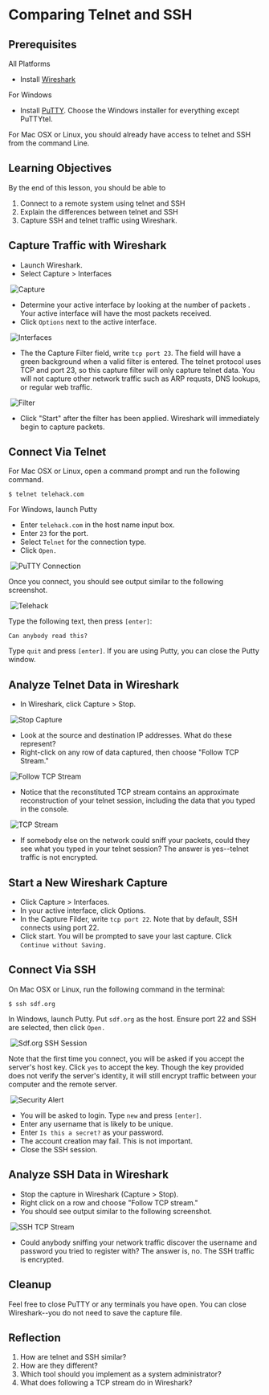 Comparing Telnet and SSH
==================================


Prerequisites
----------------------------------

All Platforms
  - Install [Wireshark](https://www.wireshark.org/download.html)

For Windows
  - Install [PuTTY](http://www.chiark.greenend.org.uk/~sgtatham/putty/download.html). Choose the Windows installer for everything except PuTTYtel.

For Mac OSX or Linux, you should already have access to telnet and SSH from the command Line.

Learning Objectives
--------------------------
By the end of this lesson, you should be able to
  1. Connect to a remote system using telnet and SSH
  2. Explain the differences between telnet and SSH
  3. Capture SSH and telnet traffic using Wireshark.

Capture Traffic with Wireshark
-------------------------------
  - Launch Wireshark.
  - Select Capture > Interfaces

&nbsp;![Capture](wireshark-capture-menu.png "capture menu")

  - Determine your active interface by looking at the number of packets . Your active interface will have the most packets received.
  - Click `Options` next to the active interface.

&nbsp;![Interfaces](wireshark-capture-interfaces.png "interfaces")

  - The the Capture Filter field, write `tcp port 23`. The field will have a green background when a valid filter is entered. The telnet protocol uses TCP and port 23, so this capture filter will only capture telnet data. You will not capture other network traffic such as ARP requsts, DNS lookups, or regular web traffic.

&nbsp;![Filter](wireshark-capture-filter.png "filter")

  - Click "Start" after the filter has been applied. Wireshark will immediately begin to capture packets.
  
Connect Via Telnet
--------------------------

For Mac OSX or Linux, open a command prompt and run the following command.

```
$ telnet telehack.com
```

For Windows, launch Putty
  - Enter `telehack.com` in the host name input box.
  - Enter `23` for the port.
  - Select `Telnet` for the connection type.
  - Click `Open.`

&nbsp;![PuTTY Connection](putty-connect.png "putty-connect")

Once you connect, you should see output similar to the following screenshot.

&nbsp;![Telehack](telehack-main.png "Telehack Main")

Type the following text, then press `[enter]`:

```
Can anybody read this?
```

Type `quit` and press `[enter]`. If you are using Putty, you can close the Putty window.

Analyze Telnet Data in Wireshark
------------------------------------
  - In Wireshark, click Capture > Stop.

&nbsp;![Stop Capture](wireshark-capture-stop.png "Stop")

  - Look at the source and destination IP addresses. What do these represent?
  - Right-click on any row of data captured, then choose "Follow TCP Stream."

&nbsp;![Follow TCP Stream](wireshark-follow-tcp-stream.png "follow stream")

  - Notice that the reconstituted TCP stream contains an approximate reconstruction of your telnet session, including the data that you typed in the console.

&nbsp;![TCP Stream](wireshark-stream.png "stream")

  - If somebody else on the network could sniff your packets, could they see what you typed in your telnet session? The answer is yes--telnet traffic is not encrypted.

Start a New Wireshark Capture
-----------------------------------
  - Click Capture > Interfaces.
  - In your active interface, click Options.
  - In the Capture Filder, write `tcp port 22`. Note that by default, SSH connects using port 22.
  - Click start. You will be prompted to save your last capture. Click `Continue without Saving.`

Connect Via SSH
-------------------------------------
On Mac OSX or Linux, run the following command in the terminal:

```
$ ssh sdf.org
```

In Windows, launch Putty. Put `sdf.org` as the host. Ensure port 22 and SSH are selected, then click `Open.`

&nbsp;![Sdf.org SSH Session](ssh-sdf.png "sdf")

Note that the first time you connect, you will be asked if you accept the server's host key. Click `yes` to accept the key. Though the key provided does not verify the server's identity, it will still encrypt traffic between your computer and the remote server.

&nbsp;![Security Alert](ssh-key-alert.png "security alert")

  - You will be asked to login. Type `new` and press `[enter]`.
  - Enter any username that is likely to be unique.
  - Enter `Is this a secret?` as your password.
  - The account creation may fail. This is not important.
  - Close the SSH session.

Analyze SSH Data in Wireshark
--------------------------------------
  - Stop the capture in Wireshark (Capture > Stop).
  - Right click on a row and choose "Follow TCP stream."
  - You should see output similar to the following screenshot.

&nbsp;![SSH TCP Stream](wireshark-follow-tcp-stream-ssh.png "ssh stream")

  - Could anybody sniffing your network traffic discover the username and password you tried to register with? The answer is, no. The SSH traffic is encrypted.

Cleanup
---------------------------------------
Feel free to close PuTTY or any terminals you have open. You can close Wireshark--you do not need to save the capture file.

Reflection
----------------------------------------
  1. How are telnet and SSH similar?
  2. How are they different?
  3. Which tool should you implement as a system administrator?
  4. What does following a TCP stream do in Wireshark?